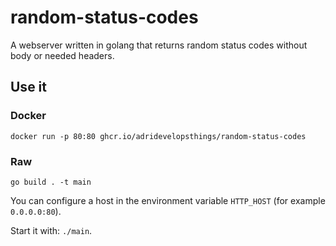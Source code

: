 # random-status-codes
A webserver written in golang that returns random status codes without body or needed headers.

## Use it
### Docker
``docker run -p 80:80 ghcr.io/adridevelopsthings/random-status-codes``

### Raw

``go build . -t main``


You can configure a host in the environment variable ``HTTP_HOST`` (for example ``0.0.0.0:80``).


Start it with: `./main`.